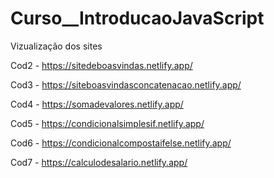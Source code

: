 # Curso__IntroducaoJavaScript

Vizualização dos sites

Cod2 - https://sitedeboasvindas.netlify.app/

Cod3 - https://siteboasvindasconcatenacao.netlify.app/

Cod4 - https://somadevalores.netlify.app/

Cod5 - https://condicionalsimplesif.netlify.app/

Cod6 - https://condicionalcompostaifelse.netlify.app/

Cod7 - https://calculodesalario.netlify.app/
